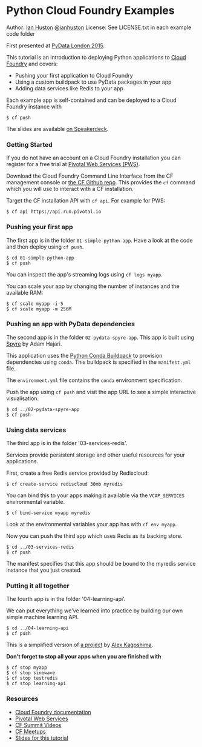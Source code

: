 Python Cloud Foundry Examples
=============================

Author: [Ian Huston](http://ianhuston.net) [@ianhuston](http://twitter.com/ianhuston)
License: See LICENSE.txt in each example code folder

First presented at [PyData London 2015](http://london.pydata.org).

This tutorial is an introduction to deploying Python applications
to [Cloud Foundry](http://cloudfoundry.org) and covers:

* Pushing your first application to Cloud Foundry
* Using a custom buildpack to use PyData packages in your app
* Adding data services like Redis to your app

Each example app is self-contained and can be deployed to a Cloud Foundry
instance with

    $ cf push

The slides are available [on Speakerdeck](https://speakerdeck.com/ihuston/pydata-london-2015-getting-started-with-cloud-foundry-for-data-science).

### Getting Started

If you do not have an account on a Cloud Foundry installation you can
register for a free trial at [Pivotal Web Services (PWS)](http://run.pivotal.io).

Download the Cloud Foundry Command Line Interface from the CF management console
or [the CF Github repo](https://github.com/cloudfoundry/cli).
This provides the `cf` command which you will use to interact with a CF installation.

Target the CF installation API with `cf api`. For example for PWS:

    $ cf api https://api.run.pivotal.io

### Pushing your first app

The first app is in the folder `01-simple-python-app`.
Have a look at the code and then deploy using `cf push`.

    $ cd 01-simple-python-app
    $ cf push

You can inspect the app's streaming logs using `cf logs myapp`.

You can scale your app by changing the number of instances and the available RAM:

    $ cf scale myapp -i 5
    $ cf scale myapp -m 256M

### Pushing an app with PyData dependencies

The second app is in the folder `02-pydata-spyre-app`.
This app is built using [Spyre](https://github.com/adamhajari/spyre) by Adam Hajari.

This application uses the [Python Conda Buildpack](https://github.com/ihuston/python-conda-buildpack)
to provision dependencies using `conda`. This buildpack is specified in the `manifest.yml` file.

The `environment.yml` file contains the `conda` environment specification.

Push the app using `cf push` and visit the app URL to see a simple interactive visualisation.

    $ cd ../02-pydata-spyre-app
    $ cf push

### Using data services

The third app is in the folder '03-services-redis'.

Services provide persistent storage and other useful resources for your applications.

First, create a free Redis service provided by Rediscloud:

    $ cf create-service rediscloud 30mb myredis

You can bind this to your apps making it available via the `VCAP_SERVICES`
environmental variable.

    $ cf bind-service myapp myredis

Look at the environmental variables your app has with `cf env myapp`.

Now you can push the third app which uses Redis as its backing store.

    $ cd ../03-services-redis
    $ cf push

The manifest specifies that this app should be bound to the myredis service instance that you just created.

### Putting it all together

The fourth app is in the folder '04-learning-api'.

We can put everything we've learned into practice by building our own simple
machine learning API.

    $ cd ../04-learning-api
    $ cf push

This is a simplified version of [a project](https://github.com/alexkago/ds-cfpylearning)
by [Alex Kagoshima](http://twitter.com/akagoshima).

**Don't forget to stop all your apps when you are finished with**

    $ cf stop myapp
    $ cf stop sinewave
    $ cf stop testredis
    $ cf stop learning-api

### Resources

* [Cloud Foundry documentation](http://docs.cloudfoundry.org)
* [Pivotal Web Services](http://run.pivotal.io)
* [CF Summit Videos](https://www.youtube.com/playlist?list=PLhuMOCWn4P9g-UMN5nzDiw78zgf5rJ4gR)
* [CF Meetups](http://cloud-foundry.meetup.com)
* [Slides for this tutorial](https://speakerdeck.com/ihuston/pydata-london-2015-getting-started-with-cloud-foundry-for-data-science)
